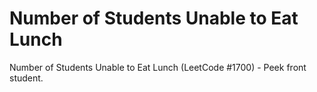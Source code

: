 # Number of Students Unable to Eat Lunch

Number of Students Unable to Eat Lunch (LeetCode #1700) - Peek front student.
